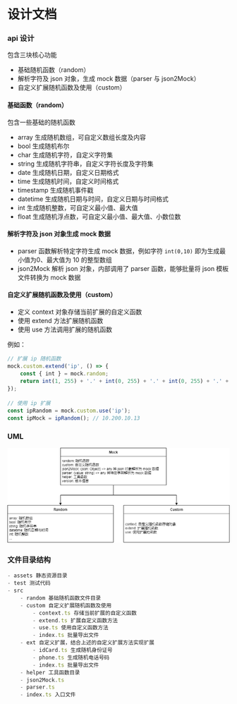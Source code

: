 # 设计文档

### api 设计
包含三块核心功能
- 基础随机函数（random）
- 解析字符及 json 对象，生成 mock 数据（parser 与 json2Mock）
- 自定义扩展随机函数及使用（custom）

#### 基础函数（random）
包含一些基础的随机函数
- array 生成随机数组，可自定义数组长度及内容
- bool 生成随机布尔
- char 生成随机字符，自定义字符集
- string 生成随机字符串，自定义字符长度及字符集
- date 生成随机日期，自定义日期格式
- time 生成随机时间，自定义时间格式
- timestamp 生成随机事件戳
- datetime 生成随机日期与时间，自定义日期与时间格式
- int 生成随机整数，可自定义最小值、最大值
- float 生成随机浮点数，可自定义最小值、最大值、小数位数

#### 解析字符及 json 对象生成 mock 数据
- parser 函数解析特定字符生成 mock 数据，例如字符 `int(0,10)` 即为生成最小值为0、最大值为 10 的整型数组
- json2Mock 解析 json 对象，内部调用了 parser 函数，能够批量将 json 模板文件转换为 mock 数据

#### 自定义扩展随机函数及使用（custom）
- 定义 context 对象存储当前扩展的自定义函数
- 使用 extend 方法扩展随机函数
- 使用 use 方法调用扩展的随机函数

例如：
```js
// 扩展 ip 随机函数
mock.custom.extend('ip', () => {
    const { int } = mock.random;
    return int(1, 255) + '.' + int(0, 255) + '.' + int(0, 255) + '.' + int(0, 255);
});

// 使用 ip 扩展
const ipRandom = mock.custom.use('ip');
const ipMock = ipRandom(); // 10.200.10.13
```

### UML
![uml](.\assets\uml.png)

### 文件目录结构
```js
- assets 静态资源目录
- test 测试代码
- src
    - random 基础随机函数文件目录
    - custom 自定义扩展随机函数及使用
        - context.ts 存储当前扩展的自定义函数
        - extend.ts 扩展自定义函数方法
        - use.ts 使用自定义函数方法
        - index.ts 批量导出文件
    - ext 自定义扩展，结合上述的自定义扩展方法实现扩展
        - idCard.ts 生成随机身份证号
        - phone.ts 生成随机电话号码
        - index.ts 批量导出文件
    - helper 工具函数目录
    - json2Mock.ts
    - parser.ts
    - index.ts 入口文件
```
